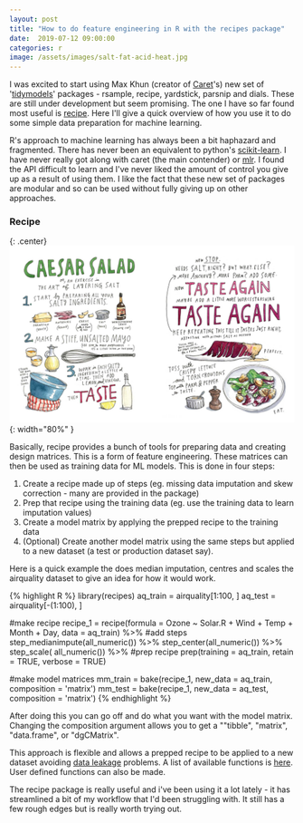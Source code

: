 ```yaml
---
layout: post
title: "How to do feature engineering in R with the recipes package"
date:  2019-07-12 09:00:00
categories: r
image: /assets/images/salt-fat-acid-heat.jpg
---
```


I was excited to start using Max Khun (creator of [Caret](https://topepo.github.io/caret/)'s) new set of '[tidymodels](https://github.com/tidymodels)' packages - rsample, recipe, yardstick, parsnip and dials. These are still under development but seem promising. The one I have so far found most useful is [recipe](https://tidymodels.github.io/recipes/). Here I'll give a quick overview of how you use it to do some simple data preparation for machine learning.

R's approach to machine learning has always been a bit haphazard and fragmented. There has never been an equivalent to python's [scikit-learn](https://scikit-learn.org). I have never really got along with caret (the main contender) or [mlr](https://mlr.mlr-org.com/). I found the API difficult to learn and I've never liked the amount of control you give up as a result of using them. I like the fact that these new set of packages are modular and so can be used without fully giving up on other approaches.

### Recipe

{: .center}
![image from the excellent book salt fat acid heat](/assets/images/salt-fat-acid-heat.jpg){: width="80%" }

Basically, recipe provides a bunch of tools for preparing data and creating design matrices. This is a form of feature engineering. These matrices can then be used as training data for ML models. This is done in four steps:

1. Create a recipe made up of steps (eg. missing data imputation and skew correction - many are provided in the package)
2. Prep that recipe using the training data (eg. use the training data to learn imputation values)
3. Create a model matrix by applying the prepped recipe to the training data
4. (Optional) Create another model matrix using the same steps but applied to a new dataset (a test or production dataset say).

Here is a quick example the does median imputation, centres and scales the airquality dataset to give an idea for how it would work.

{% highlight R %}
library(recipes)
aq_train = airquality[1:100, ]
aq_test = airquality[-(1:100), ]

#make recipe
recipe_1 = recipe(formula = Ozone ~ Solar.R + Wind + Temp + Month + Day,
                  data = aq_train) %>%
  #add steps
  step_medianimpute(all_numeric()) %>%
  step_center(all_numeric())  %>%
  step_scale( all_numeric())  %>%
  #prep recipe
  prep(training = aq_train, retain = TRUE,  verbose = TRUE)

#make model matrices
mm_train = bake(recipe_1, new_data = aq_train, composition = 'matrix')
mm_test = bake(recipe_1, new_data = aq_test, composition = 'matrix')
{% endhighlight %}

After doing this you can go off and do what you want with the model matrix. Changing the composition argument allows you to get a ""tibble", "matrix", "data.frame", or "dgCMatrix".

This approach is flexible and allows a prepped recipe to be applied to a new dataset avoiding [data leakage](https://medium.com/@ODSC/how-to-fix-data-leakage-your-models-greatest-enemy-e34fa26abac5) problems. A list of available functions is [here](https://tidymodels.github.io/recipes/reference/index.html#section-basic-functions). User defined functions can also be made.

The recipe package is really useful and i've been using it a lot lately - it has streamlined a bit of my workflow that I'd been struggling with. It still has a few rough edges but is really worth trying out.
